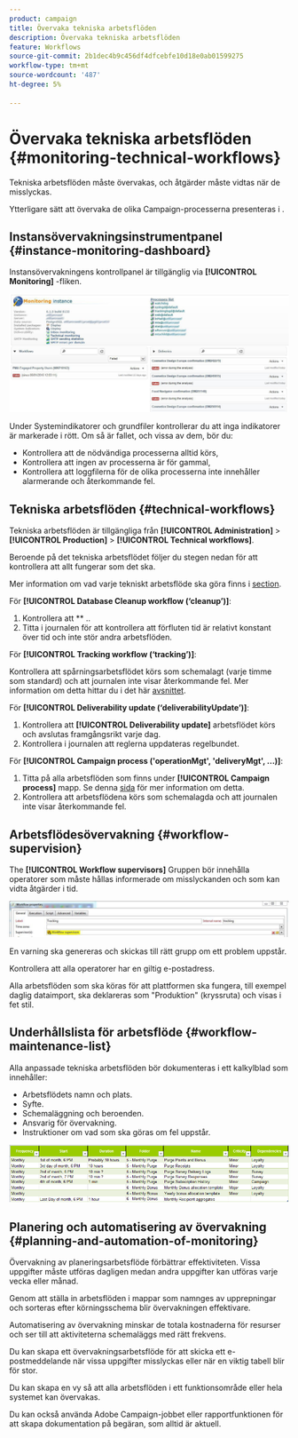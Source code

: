 ```yaml
---
product: campaign
title: Övervaka tekniska arbetsflöden
description: Övervaka tekniska arbetsflöden
feature: Workflows
source-git-commit: 2b1dec4b9c456df4dfcebfe10d18e0ab01599275
workflow-type: tm+mt
source-wordcount: '487'
ht-degree: 5%

---
```


# Övervaka tekniska arbetsflöden {#monitoring-technical-workflows}



Tekniska arbetsflöden måste övervakas, och åtgärder måste vidtas när de misslyckas.

Ytterligare sätt att övervaka de olika Campaign-processerna presenteras i .

## Instansövervakningsinstrumentpanel {#instance-monitoring-dashboard}

Instansövervakningens kontrollpanel är tillgänglig via **[!UICONTROL Monitoring]** -fliken.

![](assets/monitoring_technical_workflows1.png)

Under Systemindikatorer och grundfiler kontrollerar du att inga indikatorer är markerade i rött. Om så är fallet, och vissa av dem, bör du:

* Kontrollera att de nödvändiga processerna alltid körs,
* Kontrollera att ingen av processerna är för gammal,
* Kontrollera att loggfilerna för de olika processerna inte innehåller alarmerande och återkommande fel.

## Tekniska arbetsflöden {#technical-workflows}

Tekniska arbetsflöden är tillgängliga från **[!UICONTROL Administration]** > **[!UICONTROL Production]** > **[!UICONTROL Technical workflows]**.

Beroende på det tekniska arbetsflödet följer du stegen nedan för att kontrollera att allt fungerar som det ska.

Mer information om vad varje tekniskt arbetsflöde ska göra finns i [section](technical-workflows.md).

För **[!UICONTROL Database Cleanup workflow (‘cleanup’)]**:

1. Kontrollera att ** ..
1. Titta i journalen för att kontrollera att förfluten tid är relativt konstant över tid och inte stör andra arbetsflöden.

För **[!UICONTROL Tracking workflow (‘tracking’)]**:

Kontrollera att spårningsarbetsflödet körs som schemalagt (varje timme som standard) och att journalen inte visar återkommande fel. Mer information om detta hittar du i det här [avsnittet](delivery.md).

För **[!UICONTROL Deliverability update (‘deliverabilityUpdate’)]**:

1. Kontrollera att **[!UICONTROL Deliverability update]** arbetsflödet körs och avslutas framgångsrikt varje dag.
1. Kontrollera i journalen att reglerna uppdateras regelbundet.

För **[!UICONTROL Campaign process ('operationMgt', 'deliveryMgt', ...)]**:

1. Titta på alla arbetsflöden som finns under **[!UICONTROL Campaign process]** mapp. Se denna [sida](technical-workflows.md) för mer information om detta.
1. Kontrollera att arbetsflödena körs som schemalagda och att journalen inte visar återkommande fel.

## Arbetsflödesövervakning {#workflow-supervision}

The **[!UICONTROL Workflow supervisors]** Gruppen bör innehålla operatorer som måste hållas informerade om misslyckanden och som kan vidta åtgärder i tid.

![](assets/monitoring_technical_workflows3.png)

En varning ska genereras och skickas till rätt grupp om ett problem uppstår.

Kontrollera att alla operatorer har en giltig e-postadress.

Alla arbetsflöden som ska köras för att plattformen ska fungera, till exempel daglig dataimport, ska deklareras som &quot;Produktion&quot; (kryssruta) och visas i fet stil.

## Underhållslista för arbetsflöde {#workflow-maintenance-list}

Alla anpassade tekniska arbetsflöden bör dokumenteras i ett kalkylblad som innehåller:

* Arbetsflödets namn och plats.
* Syfte.
* Schemaläggning och beroenden.
* Ansvarig för övervakning.
* Instruktioner om vad som ska göras om fel uppstår.

![](assets/monitoring_technical_workflows4.png)

## Planering och automatisering av övervakning {#planning-and-automation-of-monitoring}

Övervakning av planeringsarbetsflöde förbättrar effektiviteten. Vissa uppgifter måste utföras dagligen medan andra uppgifter kan utföras varje vecka eller månad.

Genom att ställa in arbetsflöden i mappar som namnges av upprepningar och sorteras efter körningsschema blir övervakningen effektivare.

Automatisering av övervakning minskar de totala kostnaderna för resurser och ser till att aktiviteterna schemaläggs med rätt frekvens.

Du kan skapa ett övervakningsarbetsflöde för att skicka ett e-postmeddelande när vissa uppgifter misslyckas eller när en viktig tabell blir för stor.

Du kan skapa en vy så att alla arbetsflöden i ett funktionsområde eller hela systemet kan övervakas.

Du kan också använda Adobe Campaign-jobbet eller rapportfunktionen för att skapa dokumentation på begäran, som alltid är aktuell.
